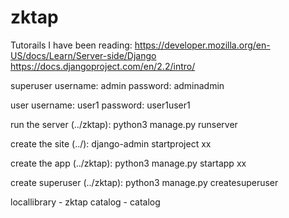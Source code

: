 # zktap

Tutorails I have been reading:
https://developer.mozilla.org/en-US/docs/Learn/Server-side/Django
https://docs.djangoproject.com/en/2.2/intro/

superuser
username: admin
password: adminadmin

user
username: user1
password: user1user1

run the server (../zktap):
    python3 manage.py runserver

create the site (../):
    django-admin startproject xx

create the app (../zktap):
    python3 manage.py startapp xx

create superuser (../zktap):
    python3 manage.py createsuperuser

locallibrary - zktap
  catalog - catalog
